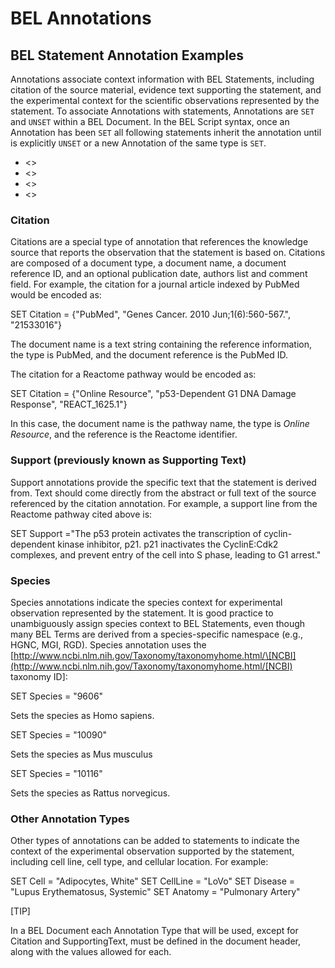 # BEL Annotations

## BEL Statement Annotation Examples

Annotations associate context information with BEL Statements, including citation of the source material, evidence text supporting the statement, and the experimental context for the scientific observations represented by the statement. To associate Annotations with statements, Annotations are `SET` and `UNSET` within a BEL Document. In the BEL Script syntax, once an Annotation has been `SET` all following statements inherit the annotation until is explicitly `UNSET` or a new Annotation of the same type is `SET`.

* &lt;&gt;
* &lt;&gt;
* &lt;&gt;
* &lt;&gt;

### Citation

Citations are a special type of annotation that references the knowledge source that reports the observation that the statement is based on. Citations are composed of a document type, a document name, a document reference ID, and an optional publication date, authors list and comment field. For example, the citation for a journal article indexed by PubMed would be encoded as:

SET Citation = {"PubMed", "Genes Cancer. 2010 Jun;1\(6\):560-567.", "21533016"}

The document name is a text string containing the reference information, the type is PubMed, and the document reference is the PubMed ID.

The citation for a Reactome pathway would be encoded as:

SET Citation = {"Online Resource", "p53-Dependent G1 DNA Damage Response", "REACT\_1625.1"}

In this case, the document name is the pathway name, the type is _Online Resource_, and the reference is the Reactome identifier.

### Support \(previously known as Supporting Text\)

Support annotations provide the specific text that the statement is derived from. Text should come directly from the abstract or full text of the source referenced by the citation annotation. For example, a support line from the Reactome pathway cited above is:

SET Support ="The p53 protein activates the transcription of cyclin-dependent kinase inhibitor, p21. p21 inactivates the CyclinE:Cdk2 complexes, and prevent entry of the cell into S phase, leading to G1 arrest."

### Species

Species annotations indicate the species context for experimental observation represented by the statement. It is good practice to unambiguously assign species context to BEL Statements, even though many BEL Terms are derived from a species-specific namespace \(e.g., HGNC, MGI, RGD\). Species annotation uses the [http://www.ncbi.nlm.nih.gov/Taxonomy/taxonomyhome.html/\[NCBI](http://www.ncbi.nlm.nih.gov/Taxonomy/taxonomyhome.html/[NCBI) taxonomy ID\]:

SET Species = "9606"

Sets the species as Homo sapiens.

SET Species = "10090"

Sets the species as Mus musculus

SET Species = "10116"

Sets the species as Rattus norvegicus.

### Other Annotation Types

Other types of annotations can be added to statements to indicate the context of the experimental observation supported by the statement, including cell line, cell type, and cellular location. For example:

SET Cell = "Adipocytes, White" SET CellLine = "LoVo" SET Disease = "Lupus Erythematosus, Systemic" SET Anatomy = "Pulmonary Artery"

\[TIP\]

In a BEL Document each Annotation Type that will be used, except for Citation and SupportingText, must be defined in the document header, along with the values allowed for each.


